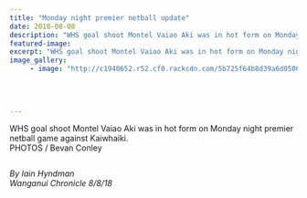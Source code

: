 ```yaml
---
title: "Monday night premier netball update"
date: 2018-08-08
description: "WHS goal shoot Montel Vaiao Aki was in hot form on Monday night premier netball game against Kaiwhaiki..."
featured-image: 
excerpt: "WHS goal shoot Montel Vaiao Aki was in hot form on Monday night premier netball game against Kaiwhaiki."
image_gallery:
	 - image: "http://c1940652.r52.cf0.rackcdn.com/5b725f64b8d39a6d05000952/Kara-Adrole-chron-8-aug.gif"
	
	
	
	
---
```


<p>WHS goal shoot Montel Vaiao Aki was in hot form on Monday night premier netball game against Kaiwhaiki.<br />PHOTOS / Bevan Conley</p>
<p><img src=http://c1940652.r52.cf0.rackcdn.com/5b725f26b8d39a6d05000950/Blurb-Chron-8-Aug.gif alt="" /></p>
<p><em>By Iain Hyndman</em><br /><em>Wanganui Chronicle 8/8/18</em></p>

